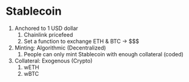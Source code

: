 # Stablecoin

1. Anchored to 1 USD dollar
   1. Chainlink pricefeed
   2. Set a function to exchange ETH & BTC -> $$$
2. Minting: Algorithmic (Decentralized)
   1. People can only mint Stablecoin with enough collateral (coded)
3. Collateral: Exogenous (Crypto)
   1. wETH
   2. wBTC
